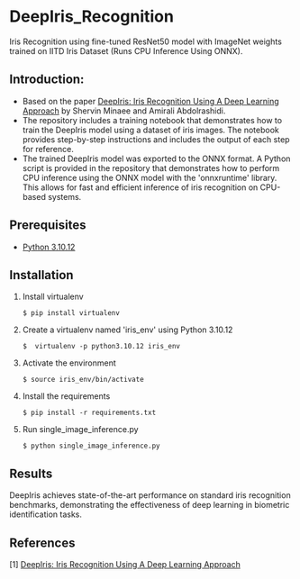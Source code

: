 DeepIris_Recognition
========================
Iris Recognition using fine-tuned ResNet50 model with ImageNet weights trained on IITD Iris Dataset (Runs CPU Inference Using ONNX).

## Introduction:
- Based on the paper [DeepIris: Iris Recognition Using A Deep Learning Approach](https://paperswithcode.com/paper/deepiris-iris-recognition-using-a-deep) by Shervin Minaee and Amirali Abdolrashidi.
- The repository includes a training notebook that demonstrates how to train the DeepIris model using a dataset of iris images. The notebook provides step-by-step instructions and includes the output of each step for reference.
- The trained DeepIris model was exported to the ONNX format. A Python script is provided in the repository that demonstrates how to perform CPU inference using the ONNX model with the 'onnxruntime' library. This allows for fast and efficient inference of iris recognition on CPU-based systems.

## Prerequisites
* [Python 3.10.12](https://www.python.org/downloads/release/python-31012/)

## Installation

1. Install virtualenv

    ```
    $ pip install virtualenv
    ```    

2. Create a virtualenv named 'iris_env' using Python 3.10.12

    ```
   $  virtualenv -p python3.10.12 iris_env
    ```

3. Activate the environment

    ```
    $ source iris_env/bin/activate
    ```
4. Install the requirements

    ```
    $ pip install -r requirements.txt
    ```

5. Run single_image_inference.py

    ```
    $ python single_image_inference.py
    ```

## Results
DeepIris achieves state-of-the-art performance on standard iris recognition benchmarks, demonstrating the effectiveness of deep learning in biometric identification tasks.

## References
<a id="1">[1]</a> 
[DeepIris: Iris Recognition Using A Deep Learning Approach](https://paperswithcode.com/paper/deepiris-iris-recognition-using-a-deep)